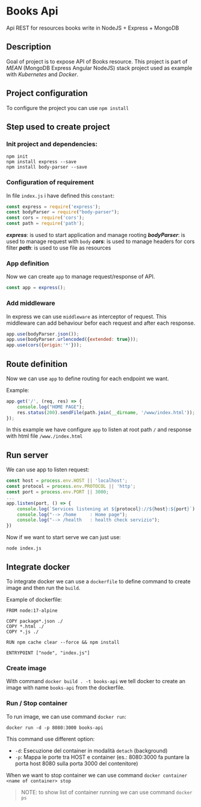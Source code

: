 # Books Api

Api REST for resources books write in NodeJS + Express + MongoDB

## Description

Goal of project is to expose API of Books resource.
This project is part of _MEAN_ (MongoDB Express Angular NodeJS) stack project used as example with _Kubernetes_ and _Docker_.

## Project configuration

To configure the project you can use `npm install` 


## Step used to create project

### Init project and dependencies:

```shell
npm init
npm install express --save
npm install body-parser --save
```

### Configuration of requirement

In file `index.js` i have defined this `constant`:

```javascript
const express = require('express');
const bodyParser = require("body-parser");
const cors = require('cors');
const path = require('path');
```

***express***: is used to start application and manage rooting
***bodyParser***: is used to manage request with `body` 
***cors***: is used to manage headers for cors filter
***path***: is used to use file as resources

### App definition

Now we can create `app` to manage request/response of API.

```javascript
const app = express();
```

### Add middleware

In express we can use `middleware` as interceptor of request. This middleware can add behaviour befor each request and after each response.

```javascript
app.use(bodyParser.json());
app.use(bodyParser.urlencoded({extended: true}));
app.use(cors({origin:'*'}));
```

## Route definition 

Now we can use `app` to define routing for each endpoint we want.

Example:

```javascript
app.get('/', (req, res) => {
    console.log("HOME PAGE");
    res.status(200).sendFile(path.join(__dirname, '/www/index.html'));
});
```

In this example we have configure `app` to listen at root path `/` and response with html file `/www./index.html`

## Run server

We can use app to listen request:

```javascript
const host = process.env.HOST || 'localhost';
const protocol = process.env.PROTOCOL || 'http';
const port = process.env.PORT || 3000;
...
app.listen(port, () => {
    console.log(`Services listening at ${protocol}://${host}:${port}`)
    console.log("--> /home     : Home page");
    console.log("--> /health   : health check servizio");
})
```

Now if we want to start serve we can just use:

```shell
node index.js

```

## Integrate docker

To integrate docker we can use a `dockerfile` to define command to create image and then run the `build`.

Example of dockerfile:

```
FROM node:17-alpine

COPY package*.json ./
COPY *.html ./
COPY *.js ./

RUN npm cache clear --force && npm install

ENTRYPOINT ["node", "index.js"]

```

### Create image

With command `docker build . -t books-api` we tell docker to create an image with name `books-api` from the dockerfile.


### Run / Stop container

To run image, we can use command `docker run`:

```
docker run -d -p 8080:3000 books-api
```

This command use different option:
- `-d`: Esecuzione del container in modalità `detach` (background)
- `-p`: Mappa le porte tra HOST e container (es.: 8080:3000 fa puntare la porta host 8080 sulla porta 3000 del contenitore)

When we want to stop container we can use command `docker container <name of container> stop`

> NOTE: to show list of container running we can use command `docker ps` 
